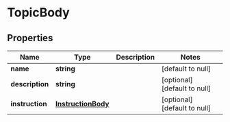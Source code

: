 # TopicBody

## Properties
Name | Type | Description | Notes
------------ | ------------- | ------------- | -------------
**name** | **string** |  | [default to null]
**description** | **string** |  | [optional] [default to null]
**instruction** | [**InstructionBody**](InstructionBody.md) |  | [optional] [default to null]


